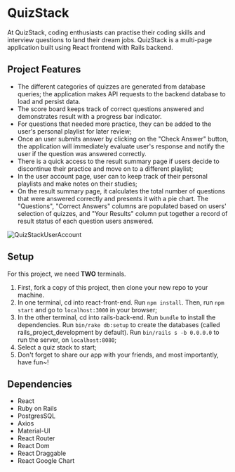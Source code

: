 # QuizStack

At QuizStack, coding enthusiasts can practise their coding skills and interview questions to land their dream jobs. QuizStack is a multi-page application built using React frontend with Rails backend.

## Project Features

- The different categories of quizzes are generated from database queries; the application makes API requests to the backend database to load and persist data.
- The score board keeps track of correct questions answered and demonstrates result with a progress bar indicator.
- For questions that needed more practice, they can be added to the user's personal playlist for later review;
- Once an user submits answer by clicking on the "Check Answer" button, the application will immediately evaluate user's response and notify the user if the question was answered correctly.
- There is a quick access to the result summary page if users decide to discontinue their practice and move on to a different playlist;
- In the user account page, user can to keep track of their personal playlists and make notes on their studies;
- On the result summary page, it calculates the total number of questions that were answered correctly and presents it with a pie chart. The "Questions", "Correct Answers" columns are populated based on users' selection of quizzes, and "Your Results" column put together a record of result status of each question users answered.

![QuizStackUserAccount](https://user-images.githubusercontent.com/77166991/128936590-640bff2c-25ea-4d34-85ee-646f2dd5d4b1.gif)

## Setup

For this project, we need **TWO** terminals.

1. First, fork a copy of this project, then clone your new repo to your machine.
2. In one terminal, cd into react-front-end. Run `npm install`. Then, run `npm start` and go to `localhost:3000` in your browser;
3. In the other terminal, cd into rails-back-end. Run `bundle` to install the dependencies. Run `bin/rake db:setup` to create the databases (called rails_project_development by default). Run `bin/rails s -b 0.0.0.0` to run the server, on `localhost:8080`;
4. Select a quiz stack to start;
5. Don't forget to share our app with your friends, and most importantly, have fun~!

## Dependencies

- React
- Ruby on Rails
- PostgresSQL
- Axios
- Material-UI
- React Router
- React Dom
- React Draggable
- React Google Chart
